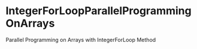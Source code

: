 # IntegerForLoopParallelProgrammingOnArrays
Parallel Programming on Arrays with IntegerForLoop Method
